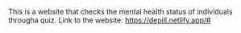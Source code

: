 This is a website that checks the mental health status of individuals througha quiz.
Link to the website: https://depill.netlify.app/#
